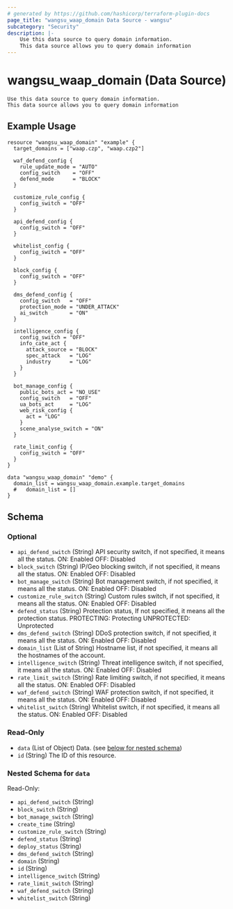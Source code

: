 ```yaml
---
# generated by https://github.com/hashicorp/terraform-plugin-docs
page_title: "wangsu_waap_domain Data Source - wangsu"
subcategory: "Security"
description: |-
    Use this data source to query domain information.
    This data source allows you to query domain information
---
```


# wangsu_waap_domain (Data Source)

    Use this data source to query domain information.
    This data source allows you to query domain information

## Example Usage

```hcl
resource "wangsu_waap_domain" "example" {
  target_domains = ["waap.czp", "waap.czp2"]

  waf_defend_config {
    rule_update_mode = "AUTO"
    config_switch    = "OFF"
    defend_mode      = "BLOCK"
  }

  customize_rule_config {
    config_switch = "OFF"
  }

  api_defend_config {
    config_switch = "OFF"
  }

  whitelist_config {
    config_switch = "OFF"
  }

  block_config {
    config_switch = "OFF"
  }

  dms_defend_config {
    config_switch   = "OFF"
    protection_mode = "UNDER_ATTACK"
    ai_switch       = "ON"
  }

  intelligence_config {
    config_switch = "OFF"
    info_cate_act {
      attack_source = "BLOCK"
      spec_attack   = "LOG"
      industry      = "LOG"
    }
  }

  bot_manage_config {
    public_bots_act = "NO_USE"
    config_switch   = "OFF"
    ua_bots_act     = "LOG"
    web_risk_config {
      act = "LOG"
    }
    scene_analyse_switch = "ON"
  }

  rate_limit_config {
    config_switch = "OFF"
  }
}

data "wangsu_waap_domain" "demo" {
  domain_list = wangsu_waap_domain.example.target_domains
  #   domain_list = []
}
```



<!-- schema generated by tfplugindocs -->
## Schema

### Optional

- `api_defend_switch` (String) API security switch, if not specified, it means all the status.
ON: Enabled
OFF: Disabled
- `block_switch` (String) IP/Geo blocking switch, if not specified, it means all the status.
ON: Enabled
OFF: Disabled
- `bot_manage_switch` (String) Bot management switch, if not specified, it means all the status.
ON: Enabled
OFF: Disabled
- `customize_rule_switch` (String) Custom rules switch, if not specified, it means all the status.
ON: Enabled
OFF: Disabled
- `defend_status` (String) Protection status, If not specified, it means all the protection status.
PROTECTING: Protecting
UNPROTECTED: Unprotected
- `dms_defend_switch` (String) DDoS protection switch, if not specified, it means all the status.
ON: Enabled
OFF: Disabled
- `domain_list` (List of String) Hostname list, if not specified, it means all the hostnames of the account.
- `intelligence_switch` (String) Threat intelligence switch, if not specified, it means all the status.
ON: Enabled
OFF: Disabled
- `rate_limit_switch` (String) Rate limiting switch, if not specified, it means all the status.
ON: Enabled
OFF: Disabled
- `waf_defend_switch` (String) WAF protection switch, if not specified, it means all the status.
ON: Enabled
OFF: Disabled
- `whitelist_switch` (String) Whitelist switch, if not specified, it means all the status.
ON: Enabled
OFF: Disabled

### Read-Only

- `data` (List of Object) Data. (see [below for nested schema](#nestedatt--data))
- `id` (String) The ID of this resource.

<a id="nestedatt--data"></a>
### Nested Schema for `data`

Read-Only:

- `api_defend_switch` (String)
- `block_switch` (String)
- `bot_manage_switch` (String)
- `create_time` (String)
- `customize_rule_switch` (String)
- `defend_status` (String)
- `deploy_status` (String)
- `dms_defend_switch` (String)
- `domain` (String)
- `id` (String)
- `intelligence_switch` (String)
- `rate_limit_switch` (String)
- `waf_defend_switch` (String)
- `whitelist_switch` (String)
